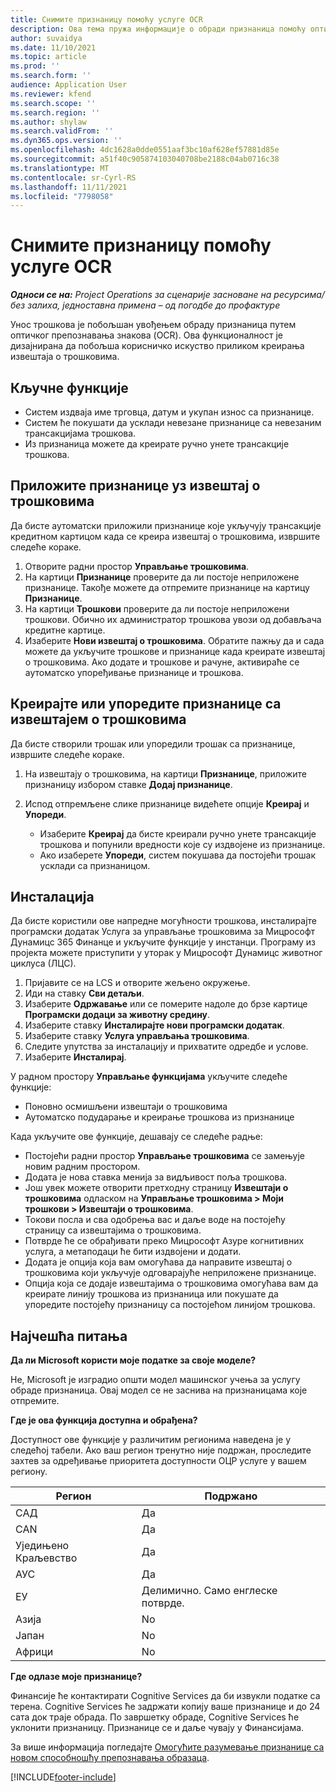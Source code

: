 ```yaml
---
title: Снимите признаницу помоћу услуге OCR
description: Ова тема пружа информације о обради признаница помоћу оптичког препознавања знакова (OCR).
author: suvaidya
ms.date: 11/10/2021
ms.topic: article
ms.prod: ''
ms.search.form: ''
audience: Application User
ms.reviewer: kfend
ms.search.scope: ''
ms.search.region: ''
ms.author: shylaw
ms.search.validFrom: ''
ms.dyn365.ops.version: ''
ms.openlocfilehash: 4dc1628a0dde0551aaf3bc10af628ef57881d85e
ms.sourcegitcommit: a51f40c905874103040708be2188c04ab0716c38
ms.translationtype: MT
ms.contentlocale: sr-Cyrl-RS
ms.lasthandoff: 11/11/2021
ms.locfileid: "7798058"
---
```

# <a name="capture-a-receipt-using-ocr"></a>Снимите признаницу помоћу услуге OCR

_**Односи се на:** Project Operations за сценарије засноване на ресурсима/без залиха, једноставна примена – од погодбе до профактуре_

Унос трошкова је побољшан увођењем обраду признаница путем оптичког препознавања знакова (OCR). Ова функционалност је дизајнирана да побољша корисничко искуство приликом креирања извештаја о трошковима.

## <a name="key-features"></a>Кључне функције

- Систем издваја име трговца, датум и укупан износ са признанице.
- Систем ће покушати да усклади невезане признанице са невезаним трансакцијама трошкова.
- Из признаница можете да креирате ручно унете трансакције трошкова.

## <a name="attach-receipts-to-an-expense-report"></a>Приложите признанице уз извештај о трошковима

Да бисте аутоматски приложили признанице које укључују трансакције кредитном картицом када се креира извештај о трошковима, извршите следеће кораке.

  1. Отворите радни простор **Управљање трошковима**.
  2. На картици **Признанице** проверите да ли постоје неприложене признанице. Такође можете да отпремите признанице на картицу **Признанице**.
  3. На картици **Трошкови** проверите да ли постоје неприложени трошкови. Обично их администратор трошкова увози од добављача кредитне картице.
  4. Изаберите **Нови извештај о трошковима**. Обратите пажњу да и сада можете да укључите трошкове и признанице када креирате извештај о трошковима. Ако додате и трошкове и рачуне, активираће се аутоматско упоређивање признанице и трошкова.

## <a name="create-or-match-receipts-to-an-expense-report"></a>Креирајте или упоредите признанице са извештајем о трошковима
Да бисте створили трошак или упоредили трошак са признанице, извршите следеће кораке.

  1. На извештају о трошковима, на картици **Признанице**, приложите признаницу избором ставке **Додај признанице**.
  2. Испод отпремљене слике признанице видећете опције **Креирај** и **Упореди**.

      - Изаберите **Креирај** да бисте креирали ручно унете трансакције трошкова и попунили вредности које су издвојене из признанице.
      - Ако изаберете **Упореди**, систем покушава да постојећи трошак усклади са признаницом.

## <a name="installation"></a>Инсталација

Да бисте користили ове напредне могућности трошкова, инсталирајте програмски додатак Услуга за управљање трошковима за Мицрософт Дyнамицс 365 Финанце и укључите функције у инстанци. Програму из пројекта можете приступити у уторак у Мицрософт Дyнамицс животног циклуса (ЛЦС).

1. Пријавите се на LCS и отворите жељено окружење.
2. Иди на ставку **Сви детаљи**.
3. Изаберите **Одржавање** или се померите надоле до брзе картице **Програмски додаци за животну средину**.
4. Изаберите ставку **Инсталирајте нови програмски додатак**.
5. Изаберите ставку **Услуга управљања трошковима**.
6. Следите упутства за инсталацију и прихватите одредбе и услове.
7. Изаберите **Инсталирај**.

У радном простору **Управљање функцијама** укључите следеће функције:

- Поновно осмишљени извештаји о трошковима
- Аутоматско подударање и креирање трошкова из признанице

Када укључите ове функције, дешавају се следеће радње:

- Постојећи радни простор **Управљање трошковима** се замењује новим радним простором.
- Додата је нова ставка менија за видљивост поља трошкова.
- Још увек можете отворити претходну страницу **Извештаји о трошковима** одласком на **Управљање трошковима > Моји трошкови > Извештаји о трошковима**.
- Токови посла и сва одобрења вас и даље воде на постојећу страницу са извештајима о трошковима.
- Потврде ће се обрађивати преко Мицрософт Азуре когнитивних услуга, а метаподаци ће бити издвојени и додати.
- Додата је опција која вам омогућава да направите извештај о трошковима који укључује одговарајуће неприложене признанице.
- Опција која се додаје извештајима о трошковима омогућава вам да креирате линију трошкова из признаница или покушате да упоредите постојећу признаницу са постојећом линијом трошкова.

## <a name="frequently-asked-questions"></a>Најчешћа питања

**Да ли Microsoft користи моје податке за своје моделе?**

Не, Microsoft је изградио општи модел машинског учења за услугу обраде признаница. Овај модел се не заснива на признаницама које отпремите.

**Где је ова функција доступна и обрађена?**

Доступност ове функције у различитим регионима наведена је у следећој табели. Ако ваш регион тренутно није подржан, проследите захтев за одређивање приоритета доступности ОЦР услуге у вашем региону. 

| Регион | Подржано                         |
|--------|-----------------------------------|
| САД    | Да                               |
| CAN    | Да                               |
| Уједињено Краљевство     | Да                               |
| АУС    | Да                               |
| ЕУ     | Делимично. Само енглеске потврде. |
| Азија   | No                                |
| Јапан  | No                                |
| Африци | No                                |

**Где одлазе моје признанице?**

Финансије ће контактирати Cognitive Services да би извукли податке са терена. Cognitive Services ће задржати копију ваше признанице и до 24 сата док траје обрада. По завршетку обраде, Cognitive Services ће уклонити признаницу. Признанице се и даље чувају у Финансијама.

За више информација погледајте [Омогућите разумевање признанице са новом способношћу препознавања образаца](https://azure.microsoft.com/blog/enable-receipt-understanding-with-form-recognizer-s-new-capability/).


[!INCLUDE[footer-include](../includes/footer-banner.md)]

